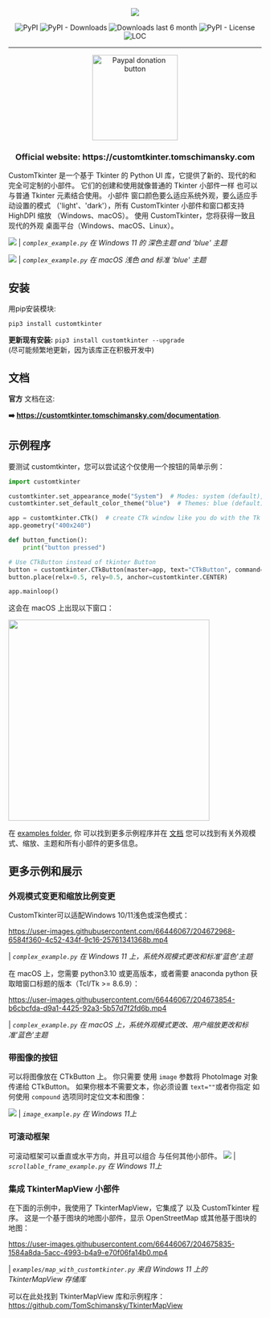 <p align="center">
  <picture>
    <source media="(prefers-color-scheme: dark)" srcset="./documentation_images/CustomTkinter_logo_dark.png">
    <img src="./documentation_images/CustomTkinter_logo_light.png">
  </picture>
</p>

<div align="center">

![PyPI](https://img.shields.io/pypi/v/customtkinter)
![PyPI - Downloads](https://img.shields.io/pypi/dm/customtkinter?color=green&label=downloads)
![Downloads last 6 month](https://static.pepy.tech/personalized-badge/customtkinter?period=total&units=international_system&left_color=grey&right_color=green&left_text=downloads%20last%206%20month)
![PyPI - License](https://img.shields.io/badge/license-MIT-blue)
![LOC](https://tokei.rs/b1/github/tomschimansky/customtkinter?category=lines)

</div>

---

<div align="center">
<a href="https://www.paypal.com/donate/?hosted_button_id=LK5QAZYRN2R2A"><img src="documentation_images/paypal_donate_button.png" width=170 alt="Paypal donation button"></a>
<h3>
Official website: https://customtkinter.tomschimansky.com
</h3>
</div>

CustomTkinter 是一个基于 Tkinter 的 Python UI 库，它提供了新的、现代的和
完全可定制的小部件。 它们的创建和使用就像普通的 Tkinter 小部件一样
也可以与普通 Tkinter 元素结合使用。 小部件
窗口颜色要么适应系统外观，要么适应手动设置的模式
（'light'、'dark'），所有 CustomTkinter 小部件和窗口都支持 HighDPI 缩放
（Windows、macOS）。 使用 CustomTkinter，您将获得一致且现代的外观
桌面平台（Windows、macOS、Linux）。

![](documentation_images/complex_example_dark_Windows.png)
| _`complex_example.py` 在 Windows 11 的 深色主题 and 'blue' 主题_

![](documentation_images/complex_example_light_macOS.png)
| _`complex_example.py` 在 macOS 浅色 and 标准 'blue' 主题_
###


## 安装
用pip安装模块:
```
pip3 install customtkinter
```
**更新现有安装:** ```pip3 install customtkinter --upgrade```\
(尽可能频繁地更新，因为该库正在积极开发中)

## 文档

**官方** 文档在这:

**➡️ https://customtkinter.tomschimansky.com/documentation**.

## 示例程序
要测试 customtkinter，您可以尝试这个仅使用一个按钮的简单示例：
```python
import customtkinter

customtkinter.set_appearance_mode("System")  # Modes: system (default), light, dark
customtkinter.set_default_color_theme("blue")  # Themes: blue (default), dark-blue, green

app = customtkinter.CTk()  # create CTk window like you do with the Tk window
app.geometry("400x240")

def button_function():
    print("button pressed")

# Use CTkButton instead of tkinter Button
button = customtkinter.CTkButton(master=app, text="CTkButton", command=button_function)
button.place(relx=0.5, rely=0.5, anchor=customtkinter.CENTER)

app.mainloop()
```
这会在 macOS 上出现以下窗口：

<img src="documentation_images/single_button_macOS.png" width="400"/>

在 [examples folder](https://github.com/TomSchimansky/CustomTkinter/tree/master/examples), 你
可以找到更多示例程序并在 [文档](https://github.com/TomSchimansky/CustomTkinter/wiki)
您可以找到有关外观模式、缩放、主题和所有小部件的更多信息。

## 更多示例和展示

### 外观模式变更和缩放比例变更

CustomTkinter可以适配Windows 10/11浅色或深色模式：

https://user-images.githubusercontent.com/66446067/204672968-6584f360-4c52-434f-9c16-25761341368b.mp4

| _`complex_example.py` 在 Windows 11 上，系统外观模式更改和标准'蓝色'主题_

在 macOS 上，您需要 python3.10 或更高版本，或者需要 anaconda python
获取暗窗口标题的版本（Tcl/Tk >= 8.6.9）：

https://user-images.githubusercontent.com/66446067/204673854-b6cbcfda-d9a1-4425-92a3-5b57d7f2fd6b.mp4

| _`complex_example.py` 在 macOS 上，系统外观模式更改、用户缩放更改和标准'蓝色'主题_
###

### 带图像的按钮
可以将图像放在 CTkButton 上。 你只需要
使用 ``image`` 参数将 PhotoImage 对象传递给 CTkButton。
如果你根本不需要文本，你必须设置 ``text=""``或者你指定
如何使用 ``compound`` 选项同时定位文本和图像：

![](documentation_images/image_example_dark_Windows.png)
| _`image_example.py` 在 Windows 11上_
###

### 可滚动框架
可滚动框架可以垂直或水平方向，并且可以组合
与任何其他小部件。
![](documentation_images/scrollable_frame_example_Windows.png)
| _`scrollable_frame_example.py` 在 Windows 11上_

### 集成 TkinterMapView 小部件
在下面的示例中，我使用了 TkinterMapView，它集成了
以及 CustomTkinter 程序。 这是一个基于图块的地图小部件，显示
OpenStreetMap 或其他基于图块的地图：

https://user-images.githubusercontent.com/66446067/204675835-1584a8da-5acc-4993-b4a9-e70f06fa14b0.mp4

| _`examples/map_with_customtkinter.py` 来自 Windows 11 上的 TkinterMapView 存储库_

可以在此处找到 TkinterMapView 库和示例程序：
https://github.com/TomSchimansky/TkinterMapView
